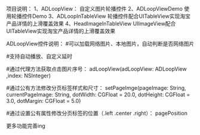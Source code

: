 项目说明：
1、ADLoopView：
自定义图片轮播控件
2、ADLoopViewDemo
使用轮播控件Demo
3、ADLoopInTableView
轮播控件配合UITableView实现淘宝产品详情的上滑覆盖效果
4、HeadImageInTableView
UIImageView配合UITableView实现淘宝产品详情的上滑覆盖效果

ADLoopView控件说明：
#可以加载网络图片、本地图片，自动判断是否网络图片

#支持自动播放、自定义延时

#通过代理方法获取点击图片序号：
adLoopView(adLoopView: ADLoopView ,index: NSInteger)

#通过公有方法修改分页标签样式和尺寸：
setPageImge(pageImage: String, currentPageImage: String, dotWidth: CGFloat = 20.0, dotHeight: CGFloat = 3.0, dotMargin: CGFloat = 5.0)

#通过设置公有属性修改分页标签的位置（.left .center .right）：
pagePosition

更多功能完善ing
